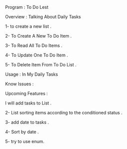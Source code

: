 Program : To Do Lest

Overview : Talking About Daily Tasks

1- to create a new list . 

2- To Create A New To Do Item . 

3- To Read All To Do Items . 

4- To Update One To Do Item . 

5- To Delete Item From To Do List . 

Usage : In My Daily Tasks

Know Issues : 

Upcoming Features :
 
I will add tasks to List . 

2- List sorting items according to the conditioned status . 

3- add date to tasks .

4- Sort by date .

5- try to use enum. 
